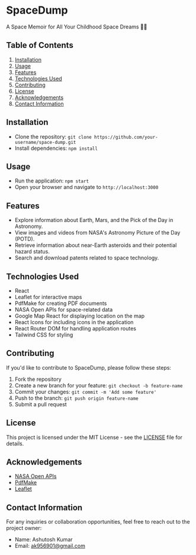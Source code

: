# SpaceDump

A Space Memoir for All Your Childhood Space Dreams 🚀😊

## Table of Contents
1. [Installation](#installation)
2. [Usage](#usage)
3. [Features](#features)
4. [Technologies Used](#technologies-used)
5. [Contributing](#contributing)
6. [License](#license)
7. [Acknowledgements](#acknowledgements)
8. [Contact Information](#contact-information)

## Installation
- Clone the repository: `git clone https://github.com/your-username/space-dump.git`
- Install dependencies: `npm install`

## Usage
- Run the application: `npm start`
- Open your browser and navigate to `http://localhost:3000`

## Features
- Explore information about Earth, Mars, and the Pick of the Day in Astronomy.
- View images and videos from NASA's Astronomy Picture of the Day (POTD).
- Retrieve information about near-Earth asteroids and their potential hazard status.
- Search and download patents related to space technology.

## Technologies Used
- React
- Leaflet for interactive maps
- PdfMake for creating PDF documents
- NASA Open APIs for space-related data
- Google Map React for displaying location on the map
- React Icons for including icons in the application
- React Router DOM for handling application routes
- Tailwind CSS for styling

## Contributing
If you'd like to contribute to SpaceDump, please follow these steps:
1. Fork the repository
2. Create a new branch for your feature: `git checkout -b feature-name`
3. Commit your changes: `git commit -m 'Add some feature'`
4. Push to the branch: `git push origin feature-name`
5. Submit a pull request

## License
This project is licensed under the MIT License - see the [LICENSE](LICENSE) file for details.

## Acknowledgements
- [NASA Open APIs](https://api.nasa.gov/)
- [PdfMake](https://www.npmjs.com/package/pdfmake)
- [Leaflet](https://www.npmjs.com/package/leaflet)

## Contact Information
For any inquiries or collaboration opportunities, feel free to reach out to the project owner:
- Name: Ashutosh Kumar
- Email: ak956901@gmail.com

